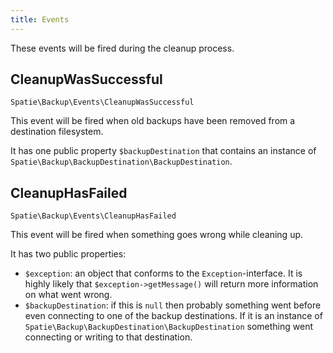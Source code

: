 ```yaml
---
title: Events
---
```


These events will be fired during the cleanup process.

## CleanupWasSuccessful

`Spatie\Backup\Events\CleanupWasSuccessful`

This event will be fired when old backups have been removed from a destination filesystem.

It has one public property `$backupDestination` that contains an instance of `Spatie\Backup\BackupDestination\BackupDestination`.

## CleanupHasFailed

`Spatie\Backup\Events\CleanupHasFailed`

This event will be fired when something goes wrong while cleaning up. 

It has two public properties:

- `$exception`: an object that conforms to the `Exception`-interface. It is highly likely that `$exception->getMessage()` will return more information on what went wrong.
- `$backupDestination`: if this is `null` then probably something went before even connecting to one of the backup destinations. If it is an instance of `Spatie\Backup\BackupDestination\BackupDestination` something went connecting or
writing to that destination.
